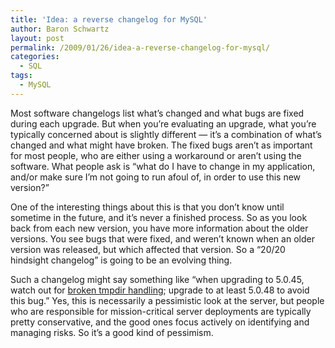 ```yaml
---
title: 'Idea: a reverse changelog for MySQL'
author: Baron Schwartz
layout: post
permalink: /2009/01/26/idea-a-reverse-changelog-for-mysql/
categories:
  - SQL
tags:
  - MySQL
---
```

Most software changelogs list what&#8217;s changed and what bugs are fixed during each upgrade. But when you&#8217;re evaluating an upgrade, what you&#8217;re typically concerned about is slightly different &#8212; it&#8217;s a combination of what&#8217;s changed and what might have broken. The fixed bugs aren&#8217;t as important for most people, who are either using a workaround or aren&#8217;t using the software. What people ask is &#8220;what do I have to change in my application, and/or make sure I&#8217;m not going to run afoul of, in order to use this new version?&#8221;

One of the interesting things about this is that you don&#8217;t know until sometime in the future, and it&#8217;s never a finished process. So as you look back from each new version, you have more information about the older versions. You see bugs that were fixed, and weren&#8217;t known when an older version was released, but which affected that version. So a &#8220;20/20 hindsight changelog&#8221; is going to be an evolving thing.

Such a changelog might say something like &#8220;when upgrading to 5.0.45, watch out for [broken tmpdir handling][1]; upgrade to at least 5.0.48 to avoid this bug.&#8221; Yes, this is necessarily a pessimistic look at the server, but people who are responsible for mission-critical server deployments are typically pretty conservative, and the good ones focus actively on identifying and managing risks. So it&#8217;s a good kind of pessimism.

 [1]: http://bugs.mysql.com/bug.php?id=30287
